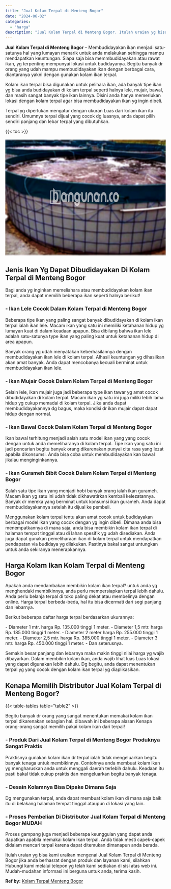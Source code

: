 ```yaml
---
title: "Jual Kolam Terpal di Menteng Bogor"
date: "2024-06-02"
categories: 
  - "harga"
description: "Jual Kolam Terpal di Menteng Bogor. Itulah uraian yg bisa kami uraikan mengenai Jual Kolam Terpal di Menteng Bogor jika anda berhasrat dengan produk dan laya..."
---
```


**Jual Kolam Terpal di Menteng Bogor** – Membudidayakan ikan menjadi satu-satunya hal yang lumayan menarik untuk anda melakukan sehingga mampu mendapatkan keuntungan. Siapa saja bisa memmbudidayakan atau rawat ikan, yg terpenting mempunyai lokasi untuk budidayanya. Begitu banyak dr orang yang udah mampu membudidayakan ikan dengan berbagai cara, diantaranya yakni dengan gunakan kolam ikan terpal.

Kolam ikan terpal bisa digunakan untuk pelihara ikan, ada banyak tipe ikan yg bisa anda budidayakan di kolam terpal seperti halnya lele, mujair, bawal, dan masih sangat banyak tipe ikan lainnya. Disini anda hanya memerlukan lokasi dengan kolam terpal agar bisa membudidayakan ikan yg ingin dibeli.

Terpal yg diperlukan mengatur dengan ukuran Luas dari kolam ikan itu sendiri. Umumnya terpal dijual yang cocok dg luasnya, anda dapat pilih sendiri panjang dan lebar terpal yang dibutuhkan.

{{< toc >}}

![Jual Kolam Terpal di Menteng Bogor](/images/jual-kolam-terpal-53.png)

## Jenis Ikan Yg Dapat Dibudidayakan Di Kolam Terpal di Menteng Bogor

Bagi anda yg inginkan memeliahara atau membudidayakan kolam ikan terpal, anda dapat memilih beberapa ikan seperti halnya berikut!

### \- Ikan Lele Cocok Dalam Kolam Terpal di Menteng Bogor

Beberapa tipe ikan yang paling sangat banyak dibudidayakan di kolam ikan terpal ialah ikan lele. Macam ikan yang satu ini memiliki ketahanan hidup yg lumayan kuat di dalam keadaan apapun. Bisa dibilang bahwa ikan lele adalah satu-satunya type ikan yang paling kuat untuk ketahanan hidup di area apapun.

Banyak orang yg udah menyatakan keberhasilannya dengan membudidayakan ikan lele di kolam terpal. Alhasil keuntungan yg dihasilkan akan amat banyak. Anda dapat mencobanya kecuali berminat untuk membudidayakan ikan lele.

### \- Ikan Mujair Cocok Dalam Kolam Terpal di Menteng Bogor

Selain lele, ikan mujair juga jadi beberapa type ikan tawar yg amat cocok dibudidayakan di kolam terpal. Macam ikan yg satu ini juga miliki lebih lama hidup yg cukup memadai di kolam terpal. Jika anda dapat membudidayakannya dg bagus, maka kondisi dr ikan mujair dapat dapat hidup dengan normal.

### \- Ikan Bawal Cocok Dalam Kolam Terpal di Menteng Bogor

Ikan bawal terhitung menjadi salah satu model ikan yang yang cocok dengan untuk anda memeliharanya di kolam terpal. Tipe ikan yang satu ini jadi pencarian begitu banyak orang dikarenakan punyai cita rasa yang lezat apabila dikonsumsi. Anda bisa coba untuk membudidayakan kan bawal jikalau menginginkannya.

### \- Ikan Gurameh Bibit Cocok Dalam Kolam Terpal di Menteng Bogor

Salah satu tipe ikan yang menjadi hobi banyak orang ialah ikan gurameh. Macam ikan yg satu ini udah tidak dikhawatirkan kembali kelezatannya. Banyak dr mereka yang berminat untuk konsumsi ikan gurameh. Anda dapat membudidayakannya setelah itu dijual ke pembeli.

Menggunakan kolam terpal tentu akan amat cocok untuk budidayakan berbagai model ikan yang cocok dengan yg ingin dibeli. Dimana anda bisa menempatkannya di mana saja, anda bisa membikin kolam ikan terpal di halaman tempat tinggal atau di lahan spesifik yg udah disediakan. Anda juga dapat gunakan pemeliharaan ikan di kolam terpal untuk mendapatkan pendapatan via budidaya yg dilakukan. Pastinya bakal sangat untungkan untuk anda sekiranya menerapkannya.

## Harga Kolam Ikan Kolam Terpal di Menteng Bogor

Apakah anda mendambakan membikin kolam ikan terpal? untuk anda yg menghendaki membikinnya, anda perlu mempersiapkan terpal lebih dahulu. Anda perlu belanja terpal di toko paling dekat atau membelinya dengan online. Harga terpal berbeda-beda, hal itu bisa dicermati dari segi panjang dan lebarnya.

Berikut beberapa daftar harga terpal berdasarkan ukurannya:

\- Diameter 1 mtr. harga Rp. 135.000 tinggi 1 meter. - Diameter 1,5 mtr. harga Rp. 185.000 tinggi 1 meter. - Diameter 2 meter harga Rp. 255.000 tinggi 1 meter. - Diameter 2,5 mtr. harga Rp. 385.000 tinggi 1 meter. - Diameter 3 mtr. harga Rp. 450.000 tinggi 1 meter. - Dan seterusnya.

Semakin besar panjang dan lebarnya maka makin tinggi nilai harga yg wajib dibayarkan. Dalam membikin kolam ikan, anda wajib lihat luas Luas lokasi yang dapat digunakan lebih dahulu. Dg begitu, anda dapat menentukan terpal yg yang cocok dengan kolam ikan terpal yg diaplikasikan.

## Kenapa Memilih Distributor Jual Kolam Terpal di Menteng Bogor?

{{< table-tables table="table2" >}}

Begitu banyak dr orang yang sangat menentukan memakai kolam ikan terpal dikarenakan sebagian hal. dibawah ini beberapa alasan Kenapa orang-orang sangat memilih pakai kolam ikan dari terpal!

### \- Produk Dari Jual Kolam Terpal di Menteng Bogor Produknya Sangat Praktis

Praktisnya gunakan kolam ikan dr terpal ialah tidak mengeluarkan begitu banyak tenaga untuk membikinnya. Contohnya anda membuat kolam ikan yg mengharuskan anda untuk menggali daerah terlebih dahulu. Keadaan itu pasti bakal tidak cukup praktis dan mengeluarkan begitu banyak tenaga.

### \- Desain Kolamnya Bisa Dipake Dimana Saja

Dg mengunakan terpal, anda dapat membuat kolam ikan di mana saja baik itu di belakang halaman tempat tinggal ataupun di lokasi yang lain.

### \- Proses Pembelian Di Distributor Jual Kolam Terpal di Menteng Bogor MUDAH

Proses gampang juga menjadi beberapa keunggulan yang dapat anda dapatkan apabila memakai kolam ikan terpal. Anda tidak mesti capek-capek didalam mencari terpal karena dapat ditemukan dimanapun anda berada.

Itulah uraian yg bisa kami uraikan mengenai Jual Kolam Terpal di Menteng Bogor jika anda berhasrat dengan produk dan layanan kami, silahkan Hubungi kami melalui telepon yg telah kami sediakan di sisi atas web ini. Mudah-mudahan informasi ini berguna untuk anda, terima kasih.

**Ref by:** [Kolam Terpal Menteng Bogor](https://id.wikipedia.org/wiki/Kolam)
